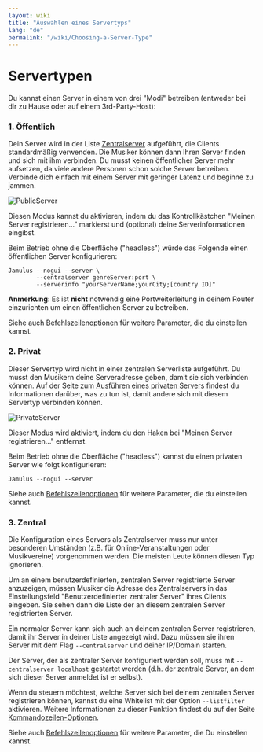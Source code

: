 ```yaml
---
layout: wiki
title: "Auswählen eines Servertyps"
lang: "de"
permalink: "/wiki/Choosing-a-Server-Type"
---
```


# Servertypen

Du kannst einen Server in einem von drei "Modi" betreiben (entweder bei dir zu Hause oder auf einem 3rd-Party-Host):

### 1. Öffentlich
Dein Server wird in der Liste [Zentralserver](Central-Servers) aufgeführt, die Clients standardmäßig verwenden. Die Musiker können dann Ihren Server finden und sich mit ihm verbinden. Du musst keinen öffentlicher Server mehr aufsetzen, da viele andere Personen schon solche Server betreiben. Verbinde dich einfach mit einem Server mit geringer Latenz und beginne zu jammen.

![PublicServer](https://user-images.githubusercontent.com/4561747/79310856-7e0b2100-7ef4-11ea-9511-b2e3339cab6f.png)

Diesen Modus kannst du aktivieren, indem du das Kontrollkästchen "Meinen Server registrieren..." markierst und (optional) deine Serverinformationen eingibst.

Beim Betrieb ohne die Oberfläche ("headless") würde das Folgende einen öffentlichen Server konfigurieren:

~~~
Jamulus --nogui --server \
        --centralserver genreServer:port \
        --serverinfo "yourServerName;yourCity;[country ID]"
~~~

**Anmerkung**: Es ist **nicht** notwendig eine Portweiterleitung in deinem Router einzurichten um einen öffentlichen Server zu betreiben.

Siehe auch [Befehlszeilenoptionen](Command-Line-Options) für weitere Parameter, die du einstellen kannst.


### 2. Privat
Dieser Servertyp wird nicht in einer zentralen Serverliste aufgeführt. Du musst den Musikern deine Serveradresse geben, damit sie sich verbinden können. Auf der Seite zum [Ausführen eines privaten Servers](Running-a-Private-Server) findest du Informationen darüber, was zu tun ist, damit andere sich mit diesem Servertyp verbinden können.

![PrivateServer](https://user-images.githubusercontent.com/4561747/79310944-9f6c0d00-7ef4-11ea-9d8a-ecb0e668c22d.png)

Dieser Modus wird aktiviert, indem du den Haken bei "Meinen Server registrieren..." entfernst.

Beim Betrieb ohne die Oberfläche ("headless") kannst du einen privaten Server wie folgt konfigurieren:

```shell
Jamulus --nogui --server
```

Siehe auch [Befehlszeilenoptionen](Command-Line-Options) für weitere Parameter, die du einstellen kannst.

### 3. Zentral
Die Konfiguration eines Servers als Zentralserver muss nur unter besonderen Umständen (z.B. für Online-Veranstaltungen oder Musikvereine) vorgenommen werden. Die meisten Leute können diesen Typ ignorieren.

Um an einem benutzerdefinierten, zentralen Server registrierte Server anzuzeigen, müssen Musiker die Adresse des Zentralservers in das Einstellungsfeld "Benutzerdefinierter zentraler Server" ihres Clients eingeben. Sie sehen dann die Liste der an diesem zentralen Server registrierten Server.

Ein normaler Server kann sich auch an deinem zentralen Server registrieren, damit ihr Server in deiner Liste angezeigt wird. Dazu müssen sie ihren Server mit dem Flag `--centralserver` und deiner IP/Domain starten.

Der Server, der als zentraler Server konfiguriert werden soll, muss mit `--centralserver localhost` gestartet werden (d.h. der zentrale Server, an dem sich dieser Server anmeldet ist er selbst).

Wenn du steuern möchtest, welche Server sich bei deinem zentralen Server registrieren können, kannst du eine Whitelist mit der Option `--listfilter` aktivieren. Weitere Informationen zu dieser Funktion findest du auf der Seite [Kommandozeilen-Optionen](Command-Line-Options).

Siehe auch [Befehlszeilenoptionen](Command-Line-Options) für weitere Parameter, die Du einstellen kannst.
